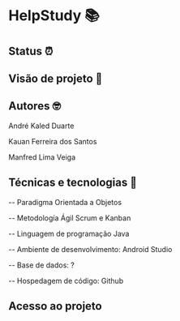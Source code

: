# HelpStudy 📚

## Status ⏰
## Visão de projeto 👀
## Autores 🤓

André Kaled Duarte

Kauan Ferreira dos Santos 

Manfred Lima Veiga
## Técnicas e tecnologias 🔬

-- Paradigma Orientada a Objetos 

-- Metodología Ágil Scrum e Kanban

-- Linguagem de programação Java

-- Ambiente de desenvolvimento: Android Studio 

-- Base de dados: ?

-- Hospedagem de código: Github 

## Acesso ao projeto

